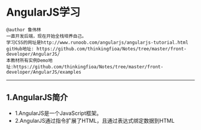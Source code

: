 # AngularJS学习
```
@author 鲁伟林
一直开发后端，现在开始全栈培养自己。
学习CSS的网址是http://www.runoob.com/angularjs/angularjs-tutorial.html
gitHub地址: https://github.com/thinkingfioa/Notes/tree/master/front-developer/AngularJS/
本教材所有实例Demo地址:https://github.com/thinkingfioa/Notes/tree/master/front-developer/AngularJS/examples
```
---

## 1.AngularJS简介
- 1.AngularJS是一个JavaScript框架。
- 2.AngularJS通过指令扩展了HTML，且通过表达式绑定数据到HTML
